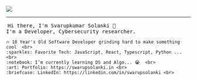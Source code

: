 <img src="https://raw.githubusercontent.com/swarupsolanki/swarupsolanki.in/main/img/bg-img/sso.png"/>
<hr></hr>
<img align="center">
    
 <samp>
Hi there, I'm Svarupkumar Solanki 👋
    <br>
    I'm a Developer, Cybersecurity researcher.
    
    🔥 18 Year's Old Software Developer grinding hard to make something cool  <br>
    :sparkles: Favorite Tech: JavaScript, React, Typescript, Python ... <br>
    :notebook: I’m currently learning DS and Algo... 😭  <br>
    :art: Portfolio: https://swarupsolanki.in <br>
    :briefcase: LinkedIn: https://linkedin.com/in/swarupsolanki <br>
</samp>
    
</p>
